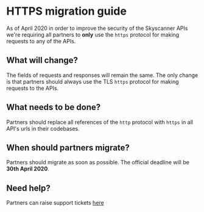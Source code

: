 #  HTTPS migration guide

As of April 2020 in order to improve the security of the Skyscanner APIs we're requiring all partners to **only** use 
the `https` protocol for making requests to any of the APIs.

## What will change?

The fields of requests and responses will remain the same. The only change is that partners should always use the TLS `https` protocol for making requests to the APIs.

## What needs to be done?

Partners should replace all references of the `http` protocol with `https` in all API's urls in their codebases.

## When should partners migrate?

Partners should migrate as soon as possible. The official deadline will be **30th April 2020**.

## Need help?

Partners can raise support tickets [here](https://skyscannerpartnersupport.zendesk.com/hc/en-us/requests/new)